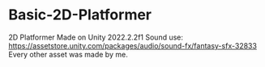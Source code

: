 # Basic-2D-Platformer
2D Platformer Made on Unity 2022.2.2f1
Sound use: https://assetstore.unity.com/packages/audio/sound-fx/fantasy-sfx-32833
Every other asset was made by me.
